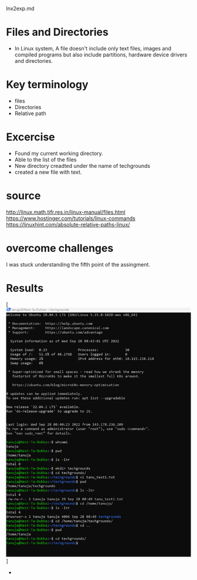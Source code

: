 lnx2exp.md
# Files and Directories
- In Linux system, A file doesn't include only text files, images and compiled programs but also include partitions, hardware device drivers and directories.
# Key terminology
- files
- Directories
- Relative path
# Excercise
- Found my current working directory.
- Able to the list of the files
- New directory creadted under the name of techgrounds
- created a new file with text.
# source
http://linux.math.tifr.res.in/linux-manual/files.html
https://www.hostinger.com/tutorials/linux-commands
https://linuxhint.com/absolute-relative-paths-linux/
# overcome challenges
I was stuck understanding the fifth point of the assingment.
# Results
[![alt text](../../00_includes/week1images//linux2.png "linux2")]

- 
